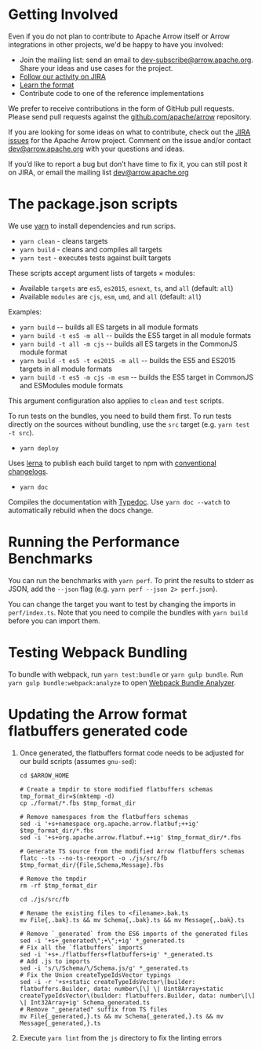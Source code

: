 <!---
  Licensed to the Apache Software Foundation (ASF) under one
  or more contributor license agreements.  See the NOTICE file
  distributed with this work for additional information
  regarding copyright ownership.  The ASF licenses this file
  to you under the Apache License, Version 2.0 (the
  "License"); you may not use this file except in compliance
  with the License.  You may obtain a copy of the License at

    http://www.apache.org/licenses/LICENSE-2.0

  Unless required by applicable law or agreed to in writing,
  software distributed under the License is distributed on an
  "AS IS" BASIS, WITHOUT WARRANTIES OR CONDITIONS OF ANY
  KIND, either express or implied.  See the License for the
  specific language governing permissions and limitations
  under the License.
-->

# Getting Involved

Even if you do not plan to contribute to Apache Arrow itself or Arrow
integrations in other projects, we'd be happy to have you involved:

* Join the mailing list: send an email to [dev-subscribe@arrow.apache.org][1].
  Share your ideas and use cases for the project.
* [Follow our activity on JIRA][3]
* [Learn the format][2]
* Contribute code to one of the reference implementations

We prefer to receive contributions in the form of GitHub pull requests.
Please send pull requests against the [github.com/apache/arrow][4] repository.

If you are looking for some ideas on what to contribute, check out the [JIRA
issues][3] for the Apache Arrow project. Comment on the issue and/or contact
[dev@arrow.apache.org](http://mail-archives.apache.org/mod_mbox/arrow-dev/)
with your questions and ideas.

If you’d like to report a bug but don’t have time to fix it, you can still post
it on JIRA, or email the mailing list
[dev@arrow.apache.org](http://mail-archives.apache.org/mod_mbox/arrow-dev/)

# The package.json scripts

We use [yarn](https://yarnpkg.com/) to install dependencies and run scrips.

* `yarn clean` - cleans targets
* `yarn build` - cleans and compiles all targets
* `yarn test` - executes tests against built targets

These scripts accept argument lists of targets × modules:

* Available `targets` are `es5`, `es2015`, `esnext`, `ts`, and `all` (default: `all`)
* Available `modules` are `cjs`, `esm`, `umd`, and `all` (default: `all`)

Examples:

* `yarn build` -- builds all ES targets in all module formats
* `yarn build -t es5 -m all` -- builds the ES5 target in all module formats
* `yarn build -t all -m cjs` -- builds all ES targets in the CommonJS module format
* `yarn build -t es5 -t es2015 -m all` -- builds the ES5 and ES2015 targets in all module formats
* `yarn build -t es5 -m cjs -m esm` -- builds the ES5 target in CommonJS and ESModules module formats

This argument configuration also applies to `clean` and `test` scripts.

To run tests on the bundles, you need to build them first.
To run tests directly on the sources without bundling, use the `src` target (e.g. `yarn test -t src`).

* `yarn deploy`

Uses [lerna](https://github.com/lerna/lerna) to publish each build target to npm with [conventional](https://conventionalcommits.org/) [changelogs](https://github.com/conventional-changelog/conventional-changelog/tree/master/packages/conventional-changelog-cli).

* `yarn doc`

Compiles the documentation with [Typedoc](https://typedoc.org/). Use `yarn doc --watch` to automatically rebuild when the docs change.

# Running the Performance Benchmarks

You can run the benchmarks with `yarn perf`. To print the results to stderr as JSON, add the `--json` flag (e.g. `yarn perf --json 2> perf.json`).

You can change the target you want to test by changing the imports in `perf/index.ts`. Note that you need to compile the bundles with `yarn build` before you can import them.

# Testing Webpack Bundling

To bundle with webpack, run `yarn test:bundle` or `yarn gulp bundle`. Run `yarn gulp bundle:webpack:analyze` to open [Webpack Bundle Analyzer](https://github.com/webpack-contrib/webpack-bundle-analyzer).

# Updating the Arrow format flatbuffers generated code

1. Once generated, the flatbuffers format code needs to be adjusted for our build scripts (assumes `gnu-sed`):

    ```shell
    cd $ARROW_HOME

    # Create a tmpdir to store modified flatbuffers schemas
    tmp_format_dir=$(mktemp -d)
    cp ./format/*.fbs $tmp_format_dir

    # Remove namespaces from the flatbuffers schemas
    sed -i '+s+namespace org.apache.arrow.flatbuf;++ig' $tmp_format_dir/*.fbs
    sed -i '+s+org.apache.arrow.flatbuf.++ig' $tmp_format_dir/*.fbs

    # Generate TS source from the modified Arrow flatbuffers schemas
    flatc --ts --no-ts-reexport -o ./js/src/fb $tmp_format_dir/{File,Schema,Message}.fbs

    # Remove the tmpdir
    rm -rf $tmp_format_dir

    cd ./js/src/fb

    # Rename the existing files to <filename>.bak.ts
    mv File{,.bak}.ts && mv Schema{,.bak}.ts && mv Message{,.bak}.ts

    # Remove `_generated` from the ES6 imports of the generated files
    sed -i '+s+_generated\";+\";+ig' *_generated.ts
    # Fix all the `flatbuffers` imports
    sed -i '+s+./flatbuffers+flatbuffers+ig' *_generated.ts
    # Add .js to imports
    sed -i 's/\/Schema/\/Schema.js/g' *_generated.ts
    # Fix the Union createTypeIdsVector typings
    sed -i -r '+s+static createTypeIdsVector\(builder: flatbuffers.Builder, data: number\[\] \| Uint8Array+static createTypeIdsVector\(builder: flatbuffers.Builder, data: number\[\] \| Int32Array+ig' Schema_generated.ts
    # Remove "_generated" suffix from TS files
    mv File{_generated,}.ts && mv Schema{_generated,}.ts && mv Message{_generated,}.ts
    ```

2. Execute `yarn lint` from the `js` directory to fix the linting errors

[1]: mailto:dev-subscribe@arrow.apache.org
[2]: https://github.com/apache/arrow/tree/master/format
[3]: https://issues.apache.org/jira/browse/ARROW
[4]: https://github.com/apache/arrow
